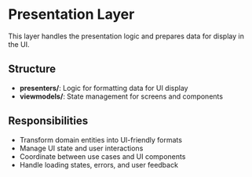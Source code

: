 # Presentation Layer

This layer handles the presentation logic and prepares data for display in the UI.

## Structure

- **presenters/**: Logic for formatting data for UI display
- **viewmodels/**: State management for screens and components

## Responsibilities

- Transform domain entities into UI-friendly formats
- Manage UI state and user interactions
- Coordinate between use cases and UI components
- Handle loading states, errors, and user feedback
